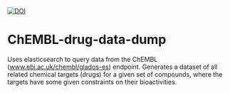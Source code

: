 [![DOI](https://zenodo.org/badge/224117697.svg)](https://zenodo.org/badge/latestdoi/224117697)

# ChEMBL-drug-data-dump
Uses elasticsearch to query data from the ChEMBL (www.ebi.ac.uk/chembl/glados-es) endpoint. Generates a dataset of all related chemical targets (drugs) for a given set of compounds, where the targets have some given constraints on their bioactivities.
